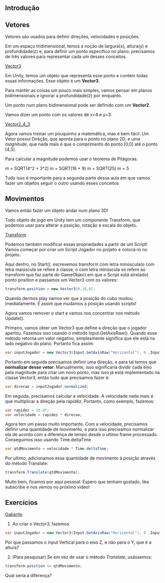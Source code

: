 
## Introdução

## Vetores

Vetores são usados para definir direções, velocidades e posições.

Em um espaço tridimensional, temos a noção de largura(x), altura(y) e profundidade(z) e, para definir um ponto específico no plano, precisamos de três valores para representar cada um desses conceitos. 


[Vector3](\Vector3.png)

Em Unity, temos um objeto que representa esse ponto e contém todas essas informações. Esse objeto é um **Vector3**.

Para manter as coisas um pouco mais simples, vamos pensar em planos bidimensionais e ignorar a profundidade(z) por enquanto.

Um ponto num plano bidimensional pode ser definido com um **Vector2**.

Vamos dizer um ponto com os valores de x=4 e y=3:

[Vector2_4_3](\4-3.png)

Agora vamos treinar um pouquinho a matemática, mas é bem fácil. Um Vetor possui Direção, que aponta para o ponto no plano 2D, e uma *magnitude*, que nada mais é que o comprimento do ponto [0,0] até o ponto [4,3].

Para calcular a magnitude podemos usar o teorema de Pitágoras:

m = SQRT(4^2 + 3^2)
m = SQRT(16 + 9)
m = SQRT(25)
m = 5


Tudo isso é importante para a segunda parte dessa aula em que vamos fazer um objetos seguir o outro usando esses conceitos

## Movimentos

Vamos então fazer um objeto andar num plano 3D!

Todo objeto de jogo em Unity tem um componente Transform, que podemos usar para alterar a posição, rotação e escala do objeto. 

[Transform](\Transform.png)


Podemos também modificar essas propriedades a partir de um Script! Vamos começar por criar um Script Jogador no projeto e colocá-lo no projeto.

Aqui dentro, no Start(), escrevemos transform com letra minúscula(o com letra maiúscula se refere à classe, o com letra minúscula se refere ao transform que faz parte do GameObject em que o Script está atrelado) ponto position e passamos um Vector3 com os valores:

```cs
transform.position = new Vector3(0,10,0);
```

Quando dermos play vamos ver que a posição do cubo mudou imediatamente. É assim que mudamos a posição usando scripts!

Agora vamos remover o start e vamos nos concentrar nos método Update().

Primeiro, vamos obter um Vector3 que define a direção que o jogador apertou. Fazemos isso usando o método Input.GetAxisRaw(). Quando esse método retorna um valor negativo, simplesmente significa que ele está no lado negativo do plano. Portanto fica assim:

```cs
var inputJogador = new Vector3(Input.GetAxisRaw("Horizontal"), 0 ,Input.GetAxisRaw("Vertical"));
```

Portanto em seguida precisamos definir uma direção, e para tal temos que **normalizar desse vetor**. Manualmente, isso significaria dividir cada eixo pela magnitude para criar um novo ponto, mas isso já está implementado na classe Vector3, então tudo que precisamos fazer é:

```cs
var direcao = inputJogador.normalized;
```

Em seguida, precisamos calcular a velocidade. A velocidade nada mais é que multiplicar a direção pela rapidêz. Portanto, como exemplo, fazemos:

```cs
var rapidez = 10.0f;
var velocidade = rapidez * direcao;
```

Agora tem um passo muito importante. Com a velocidade, precisamos definir uma quantidade de movimento, e para isso precisamos normalizar ela de acordo com a diferença de tempo desde o ultimo frame processado. Conseguimos isso usando Time.deltaTime

```cs
var qtdMovimento = velocidade * Time.deltaTime;
```

Por ultimo, adicionamos essa quantidade de movimento à posição através do método Translate:

```cs
transform.Translate(qtdMovimento);
```


Muito bem, ficamos por aqui pessoal. Espero que tenham gostado, like subscribe e nos vemos no próximo video!


## Exercícios
[Gabarito](Gabarito)

1. Ao criar o Vector3, fazemos

```cs
var inputJogador = new Vector3(Input.GetAxisRaw("Horizontal"), 0 ,Input.GetAxisRaw("Vertical"));
```

Por que passamos o input Vertical para o eixo Z, e não para o Y, que é a altura?

2. (Para pesquisar) Se em vez de usar o método *Translate*, usássemos:

```cs
transform.position += qtdMovimento;
```

Qual seria a diferença?

